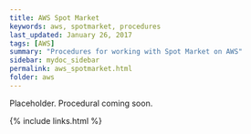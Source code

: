 ```yaml
---
title: AWS Spot Market
keywords: aws, spotmarket, procedures
last_updated: January 26, 2017
tags: [AWS]
summary: "Procedures for working with Spot Market on AWS"
sidebar: mydoc_sidebar
permalink: aws_spotmarket.html
folder: aws
---
```


Placeholder. Procedural coming soon. 

{% include links.html %}
